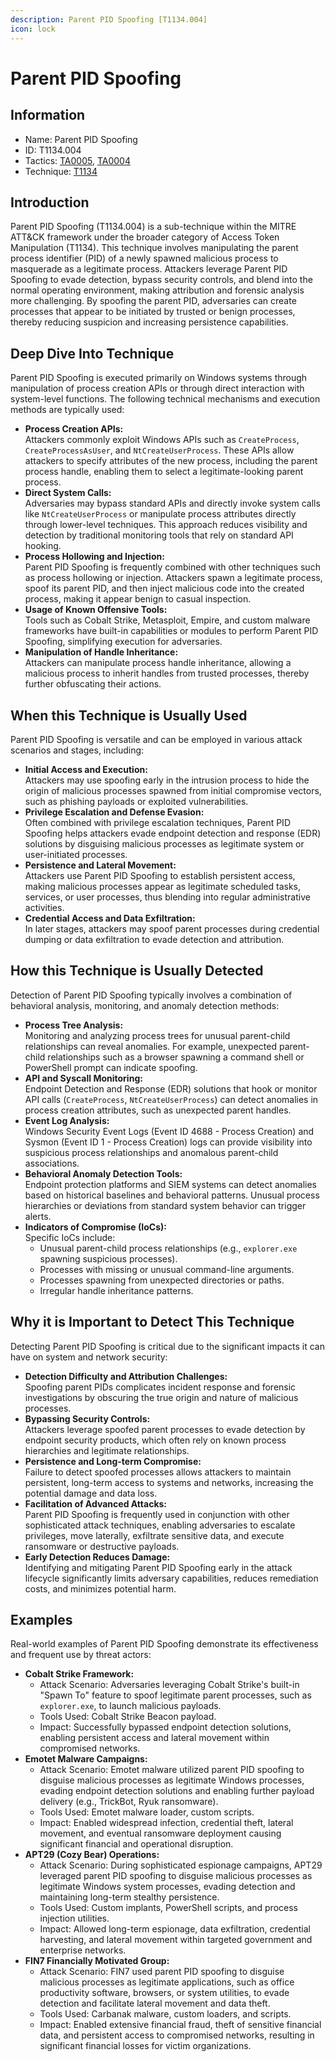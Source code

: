 ```yaml
---
description: Parent PID Spoofing [T1134.004]
icon: lock
---
```


# Parent PID Spoofing

## Information

* Name: Parent PID Spoofing
* ID: T1134.004
* Tactics: [TA0005](../../ta0005/), [TA0004](../)
* Technique: [T1134](./)

## Introduction

Parent PID Spoofing (T1134.004) is a sub-technique within the MITRE ATT\&CK framework under the broader category of Access Token Manipulation (T1134). This technique involves manipulating the parent process identifier (PID) of a newly spawned malicious process to masquerade as a legitimate process. Attackers leverage Parent PID Spoofing to evade detection, bypass security controls, and blend into the normal operating environment, making attribution and forensic analysis more challenging. By spoofing the parent PID, adversaries can create processes that appear to be initiated by trusted or benign processes, thereby reducing suspicion and increasing persistence capabilities.

## Deep Dive Into Technique

Parent PID Spoofing is executed primarily on Windows systems through manipulation of process creation APIs or through direct interaction with system-level functions. The following technical mechanisms and execution methods are typically used:

* **Process Creation APIs:**\
  Attackers commonly exploit Windows APIs such as `CreateProcess`, `CreateProcessAsUser`, and `NtCreateUserProcess`. These APIs allow attackers to specify attributes of the new process, including the parent process handle, enabling them to select a legitimate-looking parent process.
* **Direct System Calls:**\
  Adversaries may bypass standard APIs and directly invoke system calls like `NtCreateUserProcess` or manipulate process attributes directly through lower-level techniques. This approach reduces visibility and detection by traditional monitoring tools that rely on standard API hooking.
* **Process Hollowing and Injection:**\
  Parent PID Spoofing is frequently combined with other techniques such as process hollowing or injection. Attackers spawn a legitimate process, spoof its parent PID, and then inject malicious code into the created process, making it appear benign to casual inspection.
* **Usage of Known Offensive Tools:**\
  Tools such as Cobalt Strike, Metasploit, Empire, and custom malware frameworks have built-in capabilities or modules to perform Parent PID Spoofing, simplifying execution for adversaries.
* **Manipulation of Handle Inheritance:**\
  Attackers can manipulate process handle inheritance, allowing a malicious process to inherit handles from trusted processes, thereby further obfuscating their actions.

## When this Technique is Usually Used

Parent PID Spoofing is versatile and can be employed in various attack scenarios and stages, including:

* **Initial Access and Execution:**\
  Attackers may use spoofing early in the intrusion process to hide the origin of malicious processes spawned from initial compromise vectors, such as phishing payloads or exploited vulnerabilities.
* **Privilege Escalation and Defense Evasion:**\
  Often combined with privilege escalation techniques, Parent PID Spoofing helps attackers evade endpoint detection and response (EDR) solutions by disguising malicious processes as legitimate system or user-initiated processes.
* **Persistence and Lateral Movement:**\
  Attackers use Parent PID Spoofing to establish persistent access, making malicious processes appear as legitimate scheduled tasks, services, or user processes, thus blending into regular administrative activities.
* **Credential Access and Data Exfiltration:**\
  In later stages, attackers may spoof parent processes during credential dumping or data exfiltration to evade detection and attribution.

## How this Technique is Usually Detected

Detection of Parent PID Spoofing typically involves a combination of behavioral analysis, monitoring, and anomaly detection methods:

* **Process Tree Analysis:**\
  Monitoring and analyzing process trees for unusual parent-child relationships can reveal anomalies. For example, unexpected parent-child relationships such as a browser spawning a command shell or PowerShell prompt can indicate spoofing.
* **API and Syscall Monitoring:**\
  Endpoint Detection and Response (EDR) solutions that hook or monitor API calls (`CreateProcess`, `NtCreateUserProcess`) can detect anomalies in process creation attributes, such as unexpected parent handles.
* **Event Log Analysis:**\
  Windows Security Event Logs (Event ID 4688 - Process Creation) and Sysmon (Event ID 1 - Process Creation) logs can provide visibility into suspicious process relationships and anomalous parent-child associations.
* **Behavioral Anomaly Detection Tools:**\
  Endpoint protection platforms and SIEM systems can detect anomalies based on historical baselines and behavioral patterns. Unusual process hierarchies or deviations from standard system behavior can trigger alerts.
* **Indicators of Compromise (IoCs):**\
  Specific IoCs include:
  * Unusual parent-child process relationships (e.g., `explorer.exe` spawning suspicious processes).
  * Processes with missing or unusual command-line arguments.
  * Processes spawning from unexpected directories or paths.
  * Irregular handle inheritance patterns.

## Why it is Important to Detect This Technique

Detecting Parent PID Spoofing is critical due to the significant impacts it can have on system and network security:

* **Detection Difficulty and Attribution Challenges:**\
  Spoofing parent PIDs complicates incident response and forensic investigations by obscuring the true origin and nature of malicious processes.
* **Bypassing Security Controls:**\
  Attackers leverage spoofed parent processes to evade detection by endpoint security products, which often rely on known process hierarchies and legitimate relationships.
* **Persistence and Long-term Compromise:**\
  Failure to detect spoofed processes allows attackers to maintain persistent, long-term access to systems and networks, increasing the potential damage and data loss.
* **Facilitation of Advanced Attacks:**\
  Parent PID Spoofing is frequently used in conjunction with other sophisticated attack techniques, enabling adversaries to escalate privileges, move laterally, exfiltrate sensitive data, and execute ransomware or destructive payloads.
* **Early Detection Reduces Damage:**\
  Identifying and mitigating Parent PID Spoofing early in the attack lifecycle significantly limits adversary capabilities, reduces remediation costs, and minimizes potential harm.

## Examples

Real-world examples of Parent PID Spoofing demonstrate its effectiveness and frequent use by threat actors:

* **Cobalt Strike Framework:**
  * Attack Scenario: Adversaries leveraging Cobalt Strike's built-in "Spawn To" feature to spoof legitimate parent processes, such as `explorer.exe`, to launch malicious payloads.
  * Tools Used: Cobalt Strike Beacon payload.
  * Impact: Successfully bypassed endpoint detection solutions, enabling persistent access and lateral movement within compromised networks.
* **Emotet Malware Campaigns:**
  * Attack Scenario: Emotet malware utilized parent PID spoofing to disguise malicious processes as legitimate Windows processes, evading endpoint detection solutions and enabling further payload delivery (e.g., TrickBot, Ryuk ransomware).
  * Tools Used: Emotet malware loader, custom scripts.
  * Impact: Enabled widespread infection, credential theft, lateral movement, and eventual ransomware deployment causing significant financial and operational disruption.
* **APT29 (Cozy Bear) Operations:**
  * Attack Scenario: During sophisticated espionage campaigns, APT29 leveraged parent PID spoofing to disguise malicious processes as legitimate Windows system processes, evading detection and maintaining long-term stealthy persistence.
  * Tools Used: Custom implants, PowerShell scripts, and process injection utilities.
  * Impact: Allowed long-term espionage, data exfiltration, credential harvesting, and lateral movement within targeted government and enterprise networks.
* **FIN7 Financially Motivated Group:**
  * Attack Scenario: FIN7 used parent PID spoofing to disguise malicious processes as legitimate applications, such as office productivity software, browsers, or system utilities, to evade detection and facilitate lateral movement and data theft.
  * Tools Used: Carbanak malware, custom loaders, and scripts.
  * Impact: Enabled extensive financial fraud, theft of sensitive financial data, and persistent access to compromised networks, resulting in significant financial losses for victim organizations.
